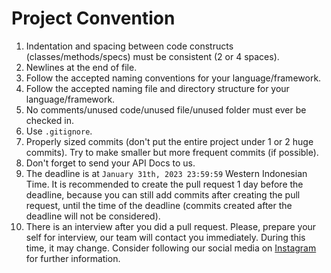 # Project Convention

1. Indentation and spacing between code constructs (classes/methods/specs) must be consistent (2 or 4 spaces).
2. Newlines at the end of file.
3. Follow the accepted naming conventions for your language/framework.
4. Follow the accepted naming file and directory structure for your language/framework.
5. No comments/unused code/unused file/unused folder must ever be checked in.
6. Use `.gitignore`.
7. Properly sized commits (don't put the entire project under 1 or 2 huge commits). Try to make smaller but more frequent commits (if possible).
8. Don't forget to send your API Docs to us.
9. The deadline is at ```January 31th, 2023 23:59:59``` Western Indonesian Time. It is recommended to create the pull request 1 day before the deadline, because you can still add commits after creating the pull request, until the time of the deadline (commits created after the deadline will not be considered).
10. There is an interview after you did a pull request. Please, prepare your self for interview, our team will contact you immediately. During this time, it may change. Consider following our social media on [Instagram](https://www.instagram.com/bccfilkom/) for further information.

